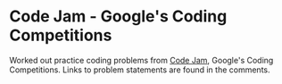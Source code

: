 Code Jam - Google's Coding Competitions
=================

Worked out practice coding problems from [Code Jam](https://codingcompetitions.withgoogle.com/codejam/archive), Google's Coding Competitions. Links to problem statements are found in the comments.
